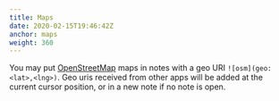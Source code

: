 ```yaml
---
title: Maps
date: 2020-02-15T19:46:42Z
anchor: maps
weight: 360
---
```


You may put [OpenStreetMap](http://www.openstreetmap.org) maps in
notes with a geo URI `![osm](geo:<lat>,<lng>)`. Geo uris received from
other apps will be added at the current cursor position, or in a new
note if no note is open.
